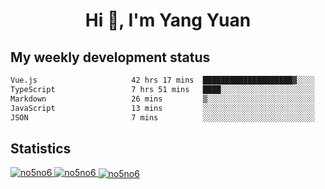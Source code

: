 <h1 align="center">Hi 👋, I'm Yang Yuan</h1>


## My weekly development status
<!--START_SECTION:waka-->

```txt
Vue.js                     42 hrs 17 mins  ████████████████████▓░░░░   82.84 %
TypeScript                 7 hrs 51 mins   ████░░░░░░░░░░░░░░░░░░░░░   15.38 %
Markdown                   26 mins         ▒░░░░░░░░░░░░░░░░░░░░░░░░   00.86 %
JavaScript                 13 mins         ░░░░░░░░░░░░░░░░░░░░░░░░░   00.46 %
JSON                       7 mins          ░░░░░░░░░░░░░░░░░░░░░░░░░   00.23 %
```

<!--END_SECTION:waka-->

## Statistics
<a href="https://github.com/anuraghazra/github-readme-stats">
  <img src="https://github-readme-stats.vercel.app/api/top-langs/?username=no5no6&theme=dracula" alt="no5no6">
</a>
<a href="https://github.com/anuraghazra/github-readme-stats">
  <img src="https://github-readme-stats.vercel.app/api?username=no5no6&show_icons=true&theme=dracula&line_height=40" alt="no5no6">
</a>
<a href="https://github.com/anuraghazra/github-readme-stats">
  <img align="center" src="https://github-readme-streak-stats.herokuapp.com/?user=no5no6&theme=dracula" alt="no5no6" />
</a>